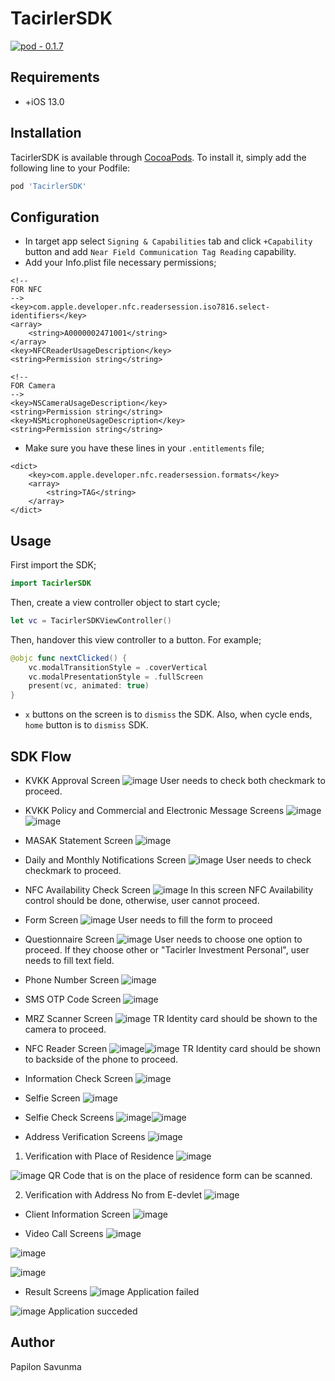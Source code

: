 # TacirlerSDK
[![pod - 0.1.7](https://img.shields.io/badge/pod-0.1.7-blue)](https://cocoapods.org/)

## Requirements
- +iOS 13.0 

## Installation
TacirlerSDK is available through [CocoaPods](https://cocoapods.org). To install
it, simply add the following line to your Podfile:

```ruby
pod 'TacirlerSDK'
```
## Configuration
- In target app select `Signing & Capabilities` tab and click `+Capability` button and add `Near Field Communication Tag Reading` capability.
- Add your Info.plist file necessary permissions;
```
<!--
FOR NFC
-->
<key>com.apple.developer.nfc.readersession.iso7816.select-identifiers</key>
<array>
    <string>A0000002471001</string>
</array>
<key>NFCReaderUsageDescription</key>
<string>Permission string</string>

<!--
FOR Camera
-->
<key>NSCameraUsageDescription</key>
<string>Permission string</string>
<key>NSMicrophoneUsageDescription</key>
<string>Permission string</string>

```
- Make sure you have these lines in your `.entitlements` file;
```
<dict>
    <key>com.apple.developer.nfc.readersession.formats</key>
    <array>
        <string>TAG</string>
    </array>
</dict>
```
## Usage
First import the SDK;
```swift
import TacirlerSDK
```
Then, create a view controller object to start cycle;
```swift
let vc = TacirlerSDKViewController()
```
Then, handover this view controller to a button. For example;
```swift
@objc func nextClicked() {
    vc.modalTransitionStyle = .coverVertical
    vc.modalPresentationStyle = .fullScreen
    present(vc, animated: true)        
}
```
- `x` buttons on the screen is to `dismiss` the SDK. Also, when cycle ends, `home` button is to `dismiss` SDK.

## SDK Flow
- KVKK Approval Screen
![image](./images/IMG_0023.PNG)
User needs to check both checkmark to proceed.

- KVKK Policy and Commercial and Electronic Message Screens
![image](./images/IMG_0024.PNG) ![image](./images/IMG_0025.PNG)

- MASAK Statement Screen
![image](./images/IMG_0026.PNG)

- Daily and Monthly Notifications Screen
![image](./images/IMG_0027.PNG)
User needs to check checkmark to proceed.

- NFC Availability Check Screen
![image](./images/IMG_0028.PNG)
In this screen NFC Availability control should be done, otherwise, user cannot proceed.

- Form Screen
![image](./images/IMG_0029.PNG)
User needs to fill the form to proceed

- Questionnaire Screen
![image](./images/IMG_0030.PNG)
User needs to choose one option to proceed. If they choose other or "Tacirler Investment Personal", user needs to fill text field.

- Phone Number Screen
![image](./images/IMG_0031.PNG)

- SMS OTP Code Screen
![image](./images/IMG_0032.PNG)

- MRZ Scanner Screen
![image](./images/IMG_0033.PNG)
TR Identity card should be shown to the camera to proceed.

- NFC Reader Screen
![image](./images/IMG_0036.PNG)![image](./images/IMG_0037.PNG)
TR Identity card should be shown to backside of the phone to proceed.

- Information Check Screen
![image](./images/IMG_0038.PNG)

- Selfie Screen
![image](./images/IMG_0039.PNG)

- Selfie Check Screens
![image](./images/IMG_0041.PNG)![image](./images/IMG_0042.PNG)

- Address Verification Screens
![image](./images/IMG_00xxxxxx.PNG)

1. Verification with Place of Residence
![image](./images/IMG_0043.PNG)

![image](./images/IMG_0044.PNG)
QR Code that is on the place of residence form can be scanned.

2. Verification with Address No from E-devlet
![image](./images/IMG_0045.PNG) 

- Client Information Screen
![image](./images/IMG_0046.PNG)

- Video Call Screens
![image](./images/IMG_0047.PNG)

![image](./images/IMG_0048.PNG)

![image](./images/IMG_0049.PNG)

- Result Screens
![image](./images/IMG_0051.PNG)
Application failed

![image](./images/IMG_0052.PNG)
Application succeded


## Author
Papilon Savunma
